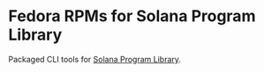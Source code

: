 # Fedora RPMs for Solana Program Library

Packaged CLI tools for [Solana Program Library](https://github.com/solana-labs/solana-program-library/).

